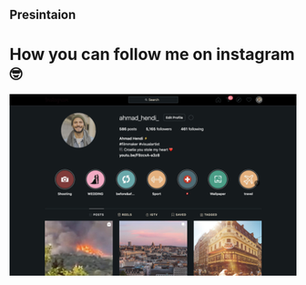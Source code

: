 ## Presintaion





# How you can follow me on instagram 🤓

![5g](https://raw.githubusercontent.com/Ahmad-Hendi/Presintaion/main/Images/1.png)



